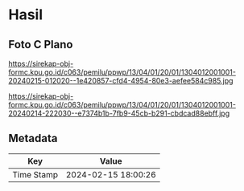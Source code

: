# Hasil

## Foto C Plano

https://sirekap-obj-formc.kpu.go.id/c063/pemilu/ppwp/13/04/01/20/01/1304012001001-20240215-012020--1e420857-cfd4-4954-80e3-aefee584c985.jpg

https://sirekap-obj-formc.kpu.go.id/c063/pemilu/ppwp/13/04/01/20/01/1304012001001-20240214-222030--e7374b1b-7fb9-45cb-b291-cbdcad88ebff.jpg


## Metadata

| Key        | Value               |
| ---------- | ------------------- |
| Time Stamp | 2024-02-15 18:00:26 |



